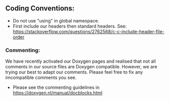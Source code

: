 ## Coding Conventions:

- Do not use "using" in global namespace.
- First include our headers then standard headers. See: https://stackoverflow.com/questions/2762568/c-c-include-header-file-order


### Commenting: 

We have recently activated our Doxygen pages and realised that not all comments in our source files are Doxygen compatible. However, we are trying our best to adapt our comments. Please feel free to fix any imcompatible comments you see. 

- Please see the commenting guidelines in https://doxygen.nl/manual/docblocks.html 